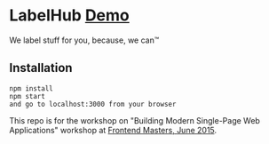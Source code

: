 # LabelHub [Demo](http://labelhub.surge.sh)

We label stuff for you, because, we can™

## Installation
```
npm install
npm start
and go to localhost:3000 from your browser
```

This repo is for the workshop on "Building Modern Single-Page Web Applications" workshop at [Frontend Masters, June 2015](https://frontendmasters.com/workshops/web-apps/).
